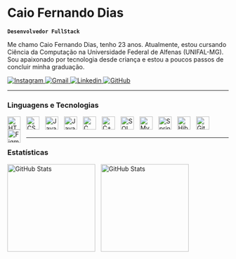 # Caio Fernando Dias

**`Desenvolvedor FullStack`**

Me chamo Caio Fernando Dias, tenho 23 anos. Atualmente, estou cursando Ciência da Computação na Universidade Federal de Alfenas (UNIFAL-MG). Sou apaixonado por tecnologia desde criança e estou a poucos passos de concluir minha graduação.

<p align="left">
    <a href="https://www.instagram.com/caio_fer_dias/">
        <img 
            alt="Instagram" 
            title="Me siga no instagram" 
            src="https://img.shields.io/badge/-Instagram-%23E4405F?style=for-the-badge&logo=instagram&logoColor=white"
        />
    </a>
    <a href="mailto:caio.dias@sou.unifal-mg.edu.br">
        <img 
            alt="Gmail" 
            title="Entre em contato via e-mail" 
            src="https://img.shields.io/badge/-Gmail-%23333?style=for-the-badge&logo=gmail&logoColor=white"
        />
    </a> 
    <a href="https://www.linkedin.com/in/caio-fernando-dias">
        <img 
            alt="Linkedin" 
            title="Me acompanhe no linkedin" 
            src="https://img.shields.io/badge/-LinkedIn-%230077B5?style=for-the-badge&logo=linkedin&logoColor=white"
        />
    </a>
    <a href="https://github.com/Caio-Fernando-Dias">
        <img 
            alt="GitHub" 
            title="Me siga no GitHub" 
            src="https://img.shields.io/badge/GitHub-100000?style=for-the-badge&logo=github&logoColor=white"
        />
    </a>
</p>

---

### Linguagens e Tecnologias

<p>
    <img 
        align="left" 
        alt="HTML"
        title="HTML" 
        width="30px" 
        style="padding-right: 10px;" 
        src="https://cdn.jsdelivr.net/gh/devicons/devicon@latest/icons/html5/html5-original.svg" 
    />
    <img 
        align="left" 
        alt="CSS" 
        title="CSS"
        width="30px" 
        style="padding-right: 10px;" 
        src="https://cdn.jsdelivr.net/gh/devicons/devicon@latest/icons/css3/css3-original.svg" 
    />
    <img 
        align="left" 
        alt="JavaScript" 
        title="JavaScript"
        width="30px" 
        style="padding-right: 10px;" 
        src="https://cdn.jsdelivr.net/gh/devicons/devicon@latest/icons/javascript/javascript-original.svg" 
    />
    <img 
        align="left" 
        alt="Java"
        title="Java" 
        width="30px" 
        style="padding-right: 10px;" 
        src="https://cdn.jsdelivr.net/gh/devicons/devicon@latest/icons/java/java-original.svg"
    />
    <img 
        align="left" 
        alt="C"
        title="C" 
        width="30px" 
        style="padding-right: 10px;" 
        src="https://cdn.jsdelivr.net/gh/devicons/devicon@latest/icons/c/c-original.svg" 
    />
    <img 
        align="left" 
        alt="C++" 
        title="C++"
        width="30px" 
        style="padding-right: 10px;" 
        src="https://cdn.jsdelivr.net/gh/devicons/devicon@latest/icons/cplusplus/cplusplus-original.svg" 
    />
    <img 
        align="left" 
        alt="SQL"
        title="SQL" 
        width="30px" 
        style="padding-right: 10px;" 
        src="https://cdn.jsdelivr.net/gh/devicons/devicon@latest/icons/azuresqldatabase/azuresqldatabase-original.svg" 
    />
    <img 
        align="left" 
        alt="MySQL" 
        title="MySQL"
        width="30px" 
        style="padding-right: 10px;" 
        src="https://cdn.jsdelivr.net/gh/devicons/devicon@latest/icons/mysql/mysql-original.svg" 
    />
    <img 
        align="left" 
        alt="Spring" 
        title="Spring"
        width="30px" 
        style="padding-right: 10px;" 
        src="https://cdn.jsdelivr.net/gh/devicons/devicon@latest/icons/spring/spring-original.svg" 
    />
    <img 
        align="left" 
        alt="Hibernate" 
        title="Hibernate"
        width="30px" 
        style="padding-right: 10px;" 
        src="https://cdn.jsdelivr.net/gh/devicons/devicon@latest/icons/hibernate/hibernate-original.svg" 
    />
    <img 
        align="left" 
        alt="Git" 
        title="Git"
        width="30px" 
        style="padding-right: 10px;" 
        src="https://cdn.jsdelivr.net/gh/devicons/devicon@latest/icons/git/git-original.svg" 
    />
    <img 
        align="left" 
        alt="Figma" 
        title="Figma"
        width="30px" 
        style="padding-right: 10px;" 
        src="https://cdn.jsdelivr.net/gh/devicons/devicon@latest/icons/figma/figma-original.svg" 
    />
    </br>
    </br>
</p>

---

### Estatísticas

<p>
  <img 
    align="left" 
    alt="GitHub Stats" 
    height="200" 
    style="padding-right: 10px;" 
    src="https://github-readme-stats.vercel.app/api?username=Caio-Fernando-Dias&show_icons=true&theme=dark&include_all_commits=true&count_private=true" 
  />

<img 
      align="left" 
      alt="GitHub Stats" 
      height="200" 
      src="https://github-readme-stats.vercel.app/api/top-langs/?username=Caio-Fernando-Dias&layout=compact&langs_count=7&theme=dark" 
  />
</p>
